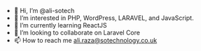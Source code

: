 - 👋 Hi, I’m @ali-sotech
- 👀 I’m interested in PHP, WordPress, LARAVEL, and JavaScript.
- 🌱 I’m currently learning ReactJS
- 💞️ I’m looking to collaborate on Laravel Core
- 📫 How to reach me ali.raza@sotechnology.co.uk

<!---
ali-sotech/ali-sotech is a ✨ special ✨ repository because its `README.md` (this file) appears on your GitHub profile.
You can click the Preview link to take a look at your changes.
--->
